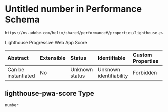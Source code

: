 # Untitled number in Performance Schema

```txt
https://ns.adobe.com/helix/shared/performance#/properties/lighthouse-pwa-score
```

Lighthouse Progressive Web App Score

| Abstract            | Extensible | Status         | Identifiable            | Custom Properties | Additional Properties | Access Restrictions | Defined In                                                                 |
| :------------------ | :--------- | :------------- | :---------------------- | :---------------- | :-------------------- | :------------------ | :------------------------------------------------------------------------- |
| Can be instantiated | No         | Unknown status | Unknown identifiability | Forbidden         | Allowed               | none                | [performance.schema.json*](performance.schema.json "open original schema") |

## lighthouse-pwa-score Type

`number`
